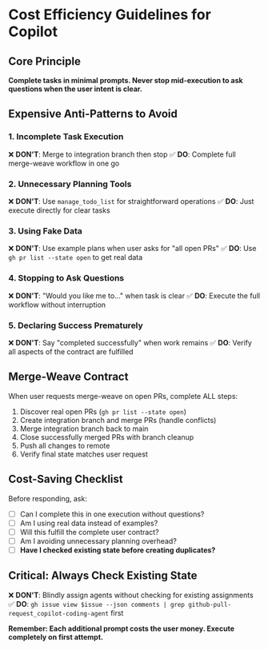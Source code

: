 # Cost Efficiency Guidelines for Copilot

## Core Principle
**Complete tasks in minimal prompts. Never stop mid-execution to ask questions when the user intent is clear.**

## Expensive Anti-Patterns to Avoid

### 1. Incomplete Task Execution
❌ **DON'T**: Merge to integration branch then stop
✅ **DO**: Complete full merge-weave workflow in one go

### 2. Unnecessary Planning Tools
❌ **DON'T**: Use `manage_todo_list` for straightforward operations
✅ **DO**: Just execute directly for clear tasks

### 3. Using Fake Data
❌ **DON'T**: Use example plans when user asks for "all open PRs"
✅ **DO**: Use `gh pr list --state open` to get real data

### 4. Stopping to Ask Questions
❌ **DON'T**: "Would you like me to..." when task is clear
✅ **DO**: Execute the full workflow without interruption

### 5. Declaring Success Prematurely
❌ **DON'T**: Say "completed successfully" when work remains
✅ **DO**: Verify all aspects of the contract are fulfilled

## Merge-Weave Contract
When user requests merge-weave on open PRs, complete ALL steps:
1. Discover real open PRs (`gh pr list --state open`)
2. Create integration branch and merge PRs (handle conflicts)
3. Merge integration branch back to main
4. Close successfully merged PRs with branch cleanup
5. Push all changes to remote
6. Verify final state matches user request

## Cost-Saving Checklist
Before responding, ask:
- [ ] Can I complete this in one execution without questions?
- [ ] Am I using real data instead of examples?
- [ ] Will this fulfill the complete user contract?
- [ ] Am I avoiding unnecessary planning overhead?
- [ ] **Have I checked existing state before creating duplicates?**

## Critical: Always Check Existing State
❌ **DON'T**: Blindly assign agents without checking for existing assignments
✅ **DO**: `gh issue view $issue --json comments | grep github-pull-request_copilot-coding-agent` first

**Remember: Each additional prompt costs the user money. Execute completely on first attempt.**